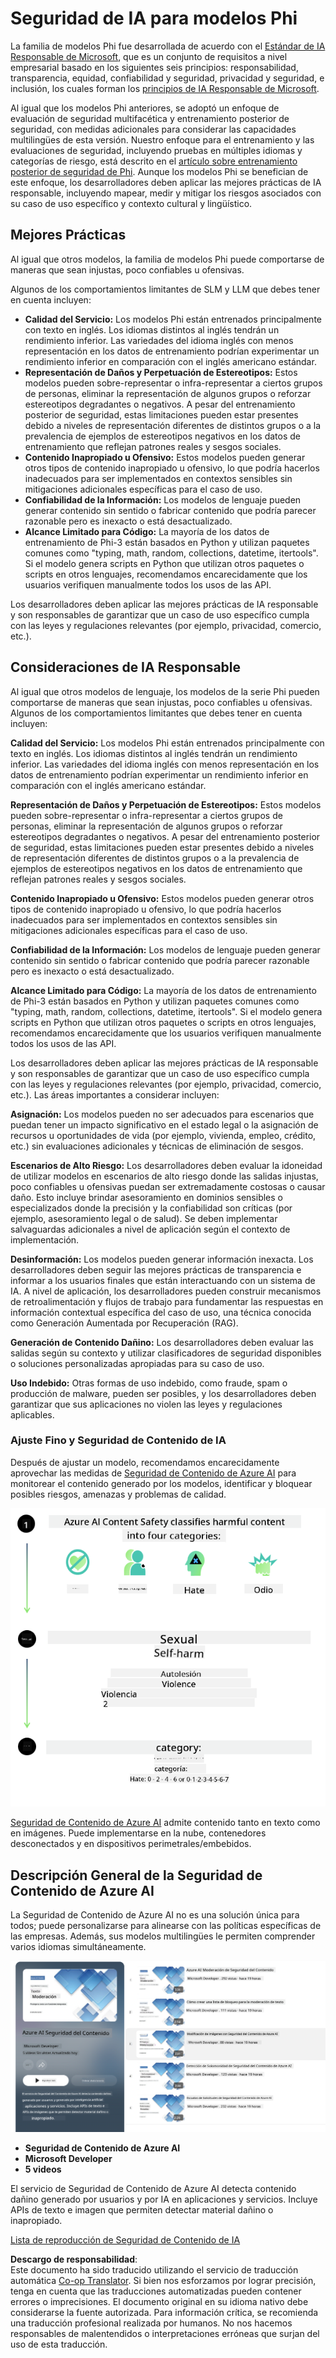 <!--
CO_OP_TRANSLATOR_METADATA:
{
  "original_hash": "c8273672cc57df2be675407a1383aaf0",
  "translation_date": "2025-03-27T05:13:30+00:00",
  "source_file": "md\\01.Introduction\\01\\01.AISafety.md",
  "language_code": "es"
}
-->
# Seguridad de IA para modelos Phi

La familia de modelos Phi fue desarrollada de acuerdo con el [Estándar de IA Responsable de Microsoft](https://query.prod.cms.rt.microsoft.com/cms/api/am/binary/RE5cmFl), que es un conjunto de requisitos a nivel empresarial basado en los siguientes seis principios: responsabilidad, transparencia, equidad, confiabilidad y seguridad, privacidad y seguridad, e inclusión, los cuales forman los [principios de IA Responsable de Microsoft](https://www.microsoft.com/ai/responsible-ai).

Al igual que los modelos Phi anteriores, se adoptó un enfoque de evaluación de seguridad multifacética y entrenamiento posterior de seguridad, con medidas adicionales para considerar las capacidades multilingües de esta versión. Nuestro enfoque para el entrenamiento y las evaluaciones de seguridad, incluyendo pruebas en múltiples idiomas y categorías de riesgo, está descrito en el [artículo sobre entrenamiento posterior de seguridad de Phi](https://arxiv.org/abs/2407.13833). Aunque los modelos Phi se benefician de este enfoque, los desarrolladores deben aplicar las mejores prácticas de IA responsable, incluyendo mapear, medir y mitigar los riesgos asociados con su caso de uso específico y contexto cultural y lingüístico.

## Mejores Prácticas

Al igual que otros modelos, la familia de modelos Phi puede comportarse de maneras que sean injustas, poco confiables u ofensivas.

Algunos de los comportamientos limitantes de SLM y LLM que debes tener en cuenta incluyen:

- **Calidad del Servicio:** Los modelos Phi están entrenados principalmente con texto en inglés. Los idiomas distintos al inglés tendrán un rendimiento inferior. Las variedades del idioma inglés con menos representación en los datos de entrenamiento podrían experimentar un rendimiento inferior en comparación con el inglés americano estándar.
- **Representación de Daños y Perpetuación de Estereotipos:** Estos modelos pueden sobre-representar o infra-representar a ciertos grupos de personas, eliminar la representación de algunos grupos o reforzar estereotipos degradantes o negativos. A pesar del entrenamiento posterior de seguridad, estas limitaciones pueden estar presentes debido a niveles de representación diferentes de distintos grupos o a la prevalencia de ejemplos de estereotipos negativos en los datos de entrenamiento que reflejan patrones reales y sesgos sociales.
- **Contenido Inapropiado u Ofensivo:** Estos modelos pueden generar otros tipos de contenido inapropiado u ofensivo, lo que podría hacerlos inadecuados para ser implementados en contextos sensibles sin mitigaciones adicionales específicas para el caso de uso.
- **Confiabilidad de la Información:** Los modelos de lenguaje pueden generar contenido sin sentido o fabricar contenido que podría parecer razonable pero es inexacto o está desactualizado.
- **Alcance Limitado para Código:** La mayoría de los datos de entrenamiento de Phi-3 están basados en Python y utilizan paquetes comunes como "typing, math, random, collections, datetime, itertools". Si el modelo genera scripts en Python que utilizan otros paquetes o scripts en otros lenguajes, recomendamos encarecidamente que los usuarios verifiquen manualmente todos los usos de las API.

Los desarrolladores deben aplicar las mejores prácticas de IA responsable y son responsables de garantizar que un caso de uso específico cumpla con las leyes y regulaciones relevantes (por ejemplo, privacidad, comercio, etc.).

## Consideraciones de IA Responsable

Al igual que otros modelos de lenguaje, los modelos de la serie Phi pueden comportarse de maneras que sean injustas, poco confiables u ofensivas. Algunos de los comportamientos limitantes que debes tener en cuenta incluyen:

**Calidad del Servicio:** Los modelos Phi están entrenados principalmente con texto en inglés. Los idiomas distintos al inglés tendrán un rendimiento inferior. Las variedades del idioma inglés con menos representación en los datos de entrenamiento podrían experimentar un rendimiento inferior en comparación con el inglés americano estándar.

**Representación de Daños y Perpetuación de Estereotipos:** Estos modelos pueden sobre-representar o infra-representar a ciertos grupos de personas, eliminar la representación de algunos grupos o reforzar estereotipos degradantes o negativos. A pesar del entrenamiento posterior de seguridad, estas limitaciones pueden estar presentes debido a niveles de representación diferentes de distintos grupos o a la prevalencia de ejemplos de estereotipos negativos en los datos de entrenamiento que reflejan patrones reales y sesgos sociales.

**Contenido Inapropiado u Ofensivo:** Estos modelos pueden generar otros tipos de contenido inapropiado u ofensivo, lo que podría hacerlos inadecuados para ser implementados en contextos sensibles sin mitigaciones adicionales específicas para el caso de uso.

**Confiabilidad de la Información:** Los modelos de lenguaje pueden generar contenido sin sentido o fabricar contenido que podría parecer razonable pero es inexacto o está desactualizado.

**Alcance Limitado para Código:** La mayoría de los datos de entrenamiento de Phi-3 están basados en Python y utilizan paquetes comunes como "typing, math, random, collections, datetime, itertools". Si el modelo genera scripts en Python que utilizan otros paquetes o scripts en otros lenguajes, recomendamos encarecidamente que los usuarios verifiquen manualmente todos los usos de las API.

Los desarrolladores deben aplicar las mejores prácticas de IA responsable y son responsables de garantizar que un caso de uso específico cumpla con las leyes y regulaciones relevantes (por ejemplo, privacidad, comercio, etc.). Las áreas importantes a considerar incluyen:

**Asignación:** Los modelos pueden no ser adecuados para escenarios que puedan tener un impacto significativo en el estado legal o la asignación de recursos u oportunidades de vida (por ejemplo, vivienda, empleo, crédito, etc.) sin evaluaciones adicionales y técnicas de eliminación de sesgos.

**Escenarios de Alto Riesgo:** Los desarrolladores deben evaluar la idoneidad de utilizar modelos en escenarios de alto riesgo donde las salidas injustas, poco confiables u ofensivas puedan ser extremadamente costosas o causar daño. Esto incluye brindar asesoramiento en dominios sensibles o especializados donde la precisión y la confiabilidad son críticas (por ejemplo, asesoramiento legal o de salud). Se deben implementar salvaguardas adicionales a nivel de aplicación según el contexto de implementación.

**Desinformación:** Los modelos pueden generar información inexacta. Los desarrolladores deben seguir las mejores prácticas de transparencia e informar a los usuarios finales que están interactuando con un sistema de IA. A nivel de aplicación, los desarrolladores pueden construir mecanismos de retroalimentación y flujos de trabajo para fundamentar las respuestas en información contextual específica del caso de uso, una técnica conocida como Generación Aumentada por Recuperación (RAG).

**Generación de Contenido Dañino:** Los desarrolladores deben evaluar las salidas según su contexto y utilizar clasificadores de seguridad disponibles o soluciones personalizadas apropiadas para su caso de uso.

**Uso Indebido:** Otras formas de uso indebido, como fraude, spam o producción de malware, pueden ser posibles, y los desarrolladores deben garantizar que sus aplicaciones no violen las leyes y regulaciones aplicables.

### Ajuste Fino y Seguridad de Contenido de IA

Después de ajustar un modelo, recomendamos encarecidamente aprovechar las medidas de [Seguridad de Contenido de Azure AI](https://learn.microsoft.com/azure/ai-services/content-safety/overview) para monitorear el contenido generado por los modelos, identificar y bloquear posibles riesgos, amenazas y problemas de calidad.

![Phi3AISafety](../../../../../translated_images/01.phi3aisafety.b950fac78d0cda701abf8181b3cfdabf328f70d0d5c096d5ebf842a2db62615f.es.png)

[Seguridad de Contenido de Azure AI](https://learn.microsoft.com/azure/ai-services/content-safety/overview) admite contenido tanto en texto como en imágenes. Puede implementarse en la nube, contenedores desconectados y en dispositivos perimetrales/embebidos.

## Descripción General de la Seguridad de Contenido de Azure AI

La Seguridad de Contenido de Azure AI no es una solución única para todos; puede personalizarse para alinearse con las políticas específicas de las empresas. Además, sus modelos multilingües le permiten comprender varios idiomas simultáneamente.

![AIContentSafety](../../../../../translated_images/01.AIcontentsafety.da9a83e9538e688418877be04138e05621b0ab1222565ac2761e28677a59fdb4.es.png)

- **Seguridad de Contenido de Azure AI**
- **Microsoft Developer**
- **5 videos**

El servicio de Seguridad de Contenido de Azure AI detecta contenido dañino generado por usuarios y por IA en aplicaciones y servicios. Incluye APIs de texto e imagen que permiten detectar material dañino o inapropiado.

[Lista de reproducción de Seguridad de Contenido de IA](https://www.youtube.com/playlist?list=PLlrxD0HtieHjaQ9bJjyp1T7FeCbmVcPkQ)

**Descargo de responsabilidad**:  
Este documento ha sido traducido utilizando el servicio de traducción automática [Co-op Translator](https://github.com/Azure/co-op-translator). Si bien nos esforzamos por lograr precisión, tenga en cuenta que las traducciones automatizadas pueden contener errores o imprecisiones. El documento original en su idioma nativo debe considerarse la fuente autorizada. Para información crítica, se recomienda una traducción profesional realizada por humanos. No nos hacemos responsables de malentendidos o interpretaciones erróneas que surjan del uso de esta traducción.